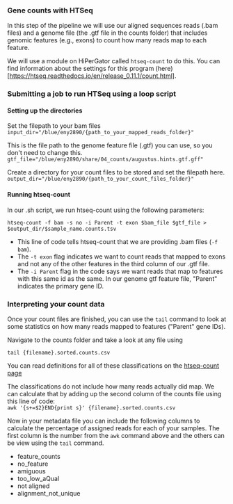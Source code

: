 ### Gene counts with HTSeq

In this step of the pipeline we will use our aligned sequences reads (.bam files) and a genome file (the .gtf file in the counts folder) that includes genomic features (e.g., exons) to count how many reads map to each feature.  

We will use a module on HiPerGator called ```htseq-count``` to do this. You can find information about the settings for this program (here)[https://htseq.readthedocs.io/en/release_0.11.1/count.html].  

### Submitting a job to run HTSeq using a loop script


#### Setting up the directories  

Set the filepath to your bam files
```input_dir="/blue/eny2890/{path_to_your_mapped_reads_folder}"```  

This is the file path to the genome feature file (.gtf) you can use, so you don't need to change this.  
```gtf_file="/blue/eny2890/share/04_counts/augustus.hints.gtf.gff"```   


Create a directory for your count files to be stored and set the filepath here.
```output_dir="/blue/eny2890/{path_to_your_count_files_folder}"```


#### Running htseq-count
In our .sh script, we run htseq-count using the following parameters:  

```htseq-count -f bam -s no -i Parent -t exon $bam_file $gtf_file > $output_dir/$sample_name.counts.tsv```  

+ This line of code tells htseq-count that we are providing .bam files (```-f bam```). 
+ The ```-t exon``` flag indicates we want to count reads that mapped to exons and not any of the other features in the third column of our .gtf file. 
+ The ```-i Parent``` flag in the code says we want reads that map to features with this same id as the same. In our genome gtf feature file, "Parent" indicates the primary gene ID.


### Interpreting your count data  

Once your count files are finished, you can use the ```tail``` command to look at some statistics on how many reads mapped to features ("Parent" gene IDs).  

Navigate to the counts folder and take a look at any file using 

```tail {filename}.sorted.counts.csv```  

You can read definitions for all of these classifications on the [htseq-count page](https://htseq.readthedocs.io/en/release_0.11.1/count.html#0)  

The classifications do not include how many reads actually did map. We can calculate that by adding up the second column of the counts file using this line of code:   
```awk '{s+=$2}END{print s}' {filename}.sorted.counts.csv```  

Now in your metadata file you can include the following columns to calculate the percentage of assigned reads for each of your samples. The first column is the number from the ```awk``` command above and the others can be view using the ```tail``` command.  

+ feature_counts
+ no_feature
+ amiguous
+ too_low_aQual
+ not aligned
+ alignment_not_unique

